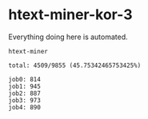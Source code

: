 # htext-miner-kor-3

Everything doing here is automated.

```
htext-miner

total: 4509/9855 (45.75342465753425%)

job0: 814
job1: 945
job2: 887
job3: 973
job4: 890
```
